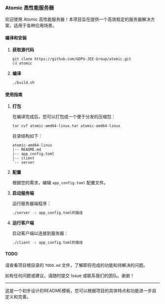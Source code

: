 ### Atomic 高性能服务器

欢迎使用 Atomic 高性能服务器！本项目旨在提供一个高效稳定的服务器解决方案，适用于各种应用场景。

#### 编译和安装

1. **获取源代码**

   ```bash
   git clone https://github.com/GDPU-JEE-Group/atomic.git
   cd atomic
   ```

2. **编译**

   ```bash
   ./build.sh
   ```

#### 使用指南

1. **打包**

   在编译完成后，您可以打包成一个便于分发的压缩包：

   ```bash
   tar cvf atomic-amd64-linux.tar atomic-amd64-linux
   ```

   目录结构如下：

   ```
   atomic-amd64-linux
   |-- README.md
   |-- app_config.toml
   |-- client
   `-- server
   ```

2. **配置**

   根据您的需求，编辑 `app_config.toml` 配置文件。

3. **启动服务端**

   运行服务器端程序：

   ```bash
   ./server -c app_config.toml的路径
   ```

4. **运行客户端**

   启动客户端以连接到服务器：

   ```bash
   ./client -c app_config.toml的路径
   ```

#### TODO

请查看项目根目录的 `TODO.md` 文件，了解即将完成的功能和待解决的问题。

如有任何问题或建议，请随时提交 Issue 或联系我们的团队。谢谢！

---

这是一个初步设计的README模板，您可以根据项目的具体特点和功能进一步自定义和完善。